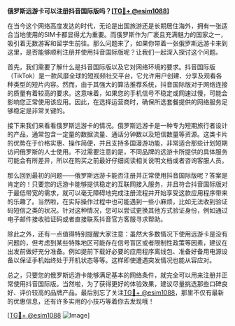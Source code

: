 **俄罗斯远游卡可以注册抖音国际版吗？[[TG💪+ @esim1088](https://t.me/s/esim1088)]**

在当今这个网络高度发达的时代，无论是出国旅游还是长期居住海外，拥有一张适合当地使用的SIM卡都显得尤为重要。而俄罗斯作为广袤且充满魅力的国家之一，吸引着无数游客和留学生前往。那么问题来了，如果你带着一张俄罗斯远游卡来到这里，是否能够顺利注册并使用抖音国际版呢？让我们一起深入探讨这个问题。

首先，我们需要了解什么是抖音国际版以及它对网络环境的要求。抖音国际版（TikTok）是一款风靡全球的短视频社交平台，它允许用户创建、分享及观看各种类型的短片内容。然而，由于其强大的算法推荐系统，抖音国际版对于网络连接的质量有着较高的要求。这意味着，如果您的手机信号不稳定或网速过慢，可能会影响您正常使用该应用。因此，在选择运营商时，确保所选套餐提供的网络服务足够稳定是非常关键的。

接下来我们来看看俄罗斯远游卡的情况。俄罗斯远游卡是一种专为短期旅行者设计的产品，通常包含一定量的数据流量、通话分钟数以及短信数量等资源。这类卡片的优势在于价格实惠、操作简便，并且支持多国漫游功能，非常适合那些计划短期访问俄罗斯的人士使用。不过需要注意的是，不同品牌的远游卡所提供的具体服务可能会有所差异，所以在购买之前最好仔细阅读相关说明文档或者咨询客服人员。

那么回到最初的问题——俄罗斯远游卡能否注册并正常使用抖音国际版呢？答案是肯定的！只要您的远游卡能够提供稳定的互联网接入服务，并且符合抖音国际版对于最低带宽的需求，就可以毫无障碍地完成注册流程并开始享受这款应用程序带来的乐趣了。当然啦，在实际操作过程中也可能遇到一些小麻烦，比如无法收到验证码短信之类的状况。针对这种情况，您可以尝试更换其他方式验证身份，例如通过电子邮件接收验证码或者直接联系抖音官方客服寻求帮助。

除此之外，还有一点值得特别提醒大家注意：虽然大多数情况下使用远游卡是没有问题的，但考虑到某些特殊地区可能存在信号盲区或者限制性政策等因素，建议在出发前做好充分准备。例如提前下载好必要的应用程序离线包、准备好备用电源设备以保证手机始终处于开机状态等等。这样即使遭遇突发情况也能从容应对。

总之，只要您的俄罗斯远游卡能够满足基本的网络条件，就完全可以用来注册并正常使用抖音国际版。当然啦，为了获得更好的体验效果，建议尽量挑选那些口碑良好、评价较高的品牌产品。最后别忘了关注[TG💪+ @esim1088](https://t.me/s/esim1088)，那里不仅有最新的优惠信息，还有许多实用的小技巧等着你去发现哦！

[[TG💪+ @esim1088](https://t.me/s/esim1088) ![Image](https://i.postimg.cc/4NQfJmqS/Snipaste-2025-05-13-00-14-12.png)]